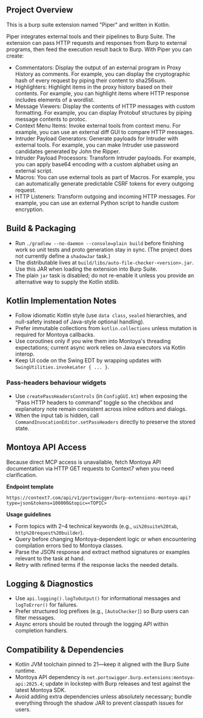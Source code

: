 ## Project Overview

This is a burp suite extension named "Piper" and written in Kotlin.

Piper integrates external tools and their pipelines to Burp Suite. The extension can pass HTTP requests and responses from Burp to external programs, then feed the execution result back to Burp. With Piper you can create:

- Commentators: Display the output of an external program in Proxy History as comments. For example, you can display the cryptographic hash of every request by piping their content to sha256sum.
- Highlighters: Highlight items in the proxy history based on their contents. For example, you can highlight items where HTTP response includes elements of a wordlist.
- Message Viewers: Display the contents of HTTP messages with custom formatting. For example, you can display Protobuf structures by piping message contents to protoc.
- Context Menu Items: Invoke external tools from context menu. For example, you can use an external diff GUI to compare HTTP messages.
- Intruder Payload Generators: Generate payloads for Intruder with external tools. For example, you can make Intruder use password candidates generated by John the Ripper.
- Intruder Payload Processors: Transform Intruder payloads. For example, you can apply base64 encoding with a custom alphabet using an external script.
- Macros: You can use external tools as part of Macros. For example, you can automatically generate predictable CSRF tokens for every outgoing request.
- HTTP Listeners: Transform outgoing and incoming HTTP messages. For example, you can use an external Python script to handle custom encryption.

## Build & Packaging
- Run `./gradlew --no-daemon --console=plain build` before finishing work so unit tests and proto generation stay in sync. (The project does not currently define a `shadowJar` task.)
- The distributable lives at `build/libs/auto-file-checker-<version>.jar`. Use this JAR when loading the extension into Burp Suite.
- The plain `jar` task is disabled; do not re-enable it unless you provide an alternative way to supply the Kotlin stdlib.


## Kotlin Implementation Notes
- Follow idiomatic Kotlin style (use `data class`, `sealed` hierarchies, and null-safety instead of Java-style optional handling).
- Prefer immutable collections from `kotlin.collections` unless mutation is required for Montoya callbacks.
- Use coroutines only if you wire them into Montoya's threading expectations; current async work relies on Java executors via Kotlin interop.
- Keep UI code on the Swing EDT by wrapping updates with `SwingUtilities.invokeLater { ... }`.

### Pass-headers behaviour widgets
- Use `createPassHeadersControls` (in `ConfigGUI.kt`) when exposing the “Pass HTTP headers to command” toggle so the checkbox and explanatory note remain consistent across inline editors and dialogs.
- When the input tab is hidden, call `CommandInvocationEditor.setPassHeaders` directly to preserve the stored state.

## Montoya API Access
Because direct MCP access is unavailable, fetch Montoya API documentation via HTTP GET requests to Context7 when you need clarification.

**Endpoint template**
```
https://context7.com/api/v1/portswigger/burp-extensions-montoya-api?type=json&tokens=100000&topic=<TOPIC>
```

**Usage guidelines**
- Form topics with 2–4 technical keywords (e.g., `ui%20suite%20tab`, `http%20request%20builder`).
- Query before changing Montoya-dependent logic or when encountering compilation errors tied to Montoya classes.
- Parse the JSON response and extract method signatures or examples relevant to the task at hand.
- Retry with refined terms if the response lacks the needed details.

## Logging & Diagnostics
- Use `api.logging().logToOutput()` for informational messages and `logToError()` for failures.
- Prefer structured log prefixes (e.g., `[AutoChecker]`) so Burp users can filter messages.
- Async errors should be routed through the logging API within completion handlers.

## Compatibility & Dependencies
- Kotlin JVM toolchain pinned to 21—keep it aligned with the Burp Suite runtime.
- Montoya API dependency is `net.portswigger.burp.extensions:montoya-api:2025.4`; update in lockstep with Burp releases and test against the latest Montoya SDK.
- Avoid adding extra dependencies unless absolutely necessary; bundle everything through the shadow JAR to prevent classpath issues for users.
